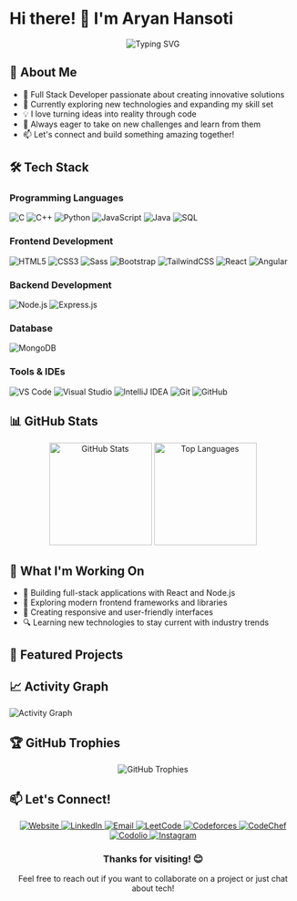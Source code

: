 # Hi there! 👋 I'm Aryan Hansoti

<div align="center">
  <img src="https://readme-typing-svg.herokuapp.com?font=Fira+Code&pause=1000&color=36BCF7&center=true&vCenter=true&width=435&lines=Full+Stack+Developer;Problem+Solver;Always+Learning+New+Things" alt="Typing SVG" />
</div>

## 🚀 About Me

- 🔭 Full Stack Developer passionate about creating innovative solutions
- 🌱 Currently exploring new technologies and expanding my skill set
- 💡 I love turning ideas into reality through code
- 🎯 Always eager to take on new challenges and learn from them
- 📫 Let's connect and build something amazing together!

## 🛠️ Tech Stack

### Programming Languages
<p align="left">
  <img src="https://img.shields.io/badge/C-00599C?style=for-the-badge&logo=c&logoColor=white" alt="C"/>
  <img src="https://img.shields.io/badge/C++-00599C?style=for-the-badge&logo=c%2B%2B&logoColor=white" alt="C++"/>
  <img src="https://img.shields.io/badge/Python-3776AB?style=for-the-badge&logo=python&logoColor=white" alt="Python"/>
  <img src="https://img.shields.io/badge/JavaScript-F7DF1E?style=for-the-badge&logo=javascript&logoColor=black" alt="JavaScript"/>
  <img src="https://img.shields.io/badge/Java-ED8B00?style=for-the-badge&logo=openjdk&logoColor=white" alt="Java"/>
  <img src="https://img.shields.io/badge/SQL-4479A1?style=for-the-badge&logo=mysql&logoColor=white" alt="SQL"/>
</p>

### Frontend Development
<p align="left">
  <img src="https://img.shields.io/badge/HTML5-E34F26?style=for-the-badge&logo=html5&logoColor=white" alt="HTML5"/>
  <img src="https://img.shields.io/badge/CSS3-1572B6?style=for-the-badge&logo=css3&logoColor=white" alt="CSS3"/>
  <img src="https://img.shields.io/badge/Sass-CC6699?style=for-the-badge&logo=sass&logoColor=white" alt="Sass"/>
  <img src="https://img.shields.io/badge/Bootstrap-563D7C?style=for-the-badge&logo=bootstrap&logoColor=white" alt="Bootstrap"/>
  <img src="https://img.shields.io/badge/Tailwind_CSS-38B2AC?style=for-the-badge&logo=tailwind-css&logoColor=white" alt="TailwindCSS"/>
  <img src="https://img.shields.io/badge/React-20232A?style=for-the-badge&logo=react&logoColor=61DAFB" alt="React"/>
  <img src="https://img.shields.io/badge/Angular-DD0031?style=for-the-badge&logo=angular&logoColor=white" alt="Angular"/>
</p>

### Backend Development
<p align="left">
  <img src="https://img.shields.io/badge/Node.js-43853D?style=for-the-badge&logo=node.js&logoColor=white" alt="Node.js"/>
  <img src="https://img.shields.io/badge/Express.js-404D59?style=for-the-badge&logo=express&logoColor=white" alt="Express.js"/>
</p>

### Database
<p align="left">
  <img src="https://img.shields.io/badge/MongoDB-4EA94B?style=for-the-badge&logo=mongodb&logoColor=white" alt="MongoDB"/>
</p>

### Tools & IDEs
<p align="left">
  <img src="https://img.shields.io/badge/Visual_Studio_Code-0078D4?style=for-the-badge&logo=visual%20studio%20code&logoColor=white" alt="VS Code"/>
  <img src="https://img.shields.io/badge/Visual_Studio-5C2D91?style=for-the-badge&logo=visual%20studio&logoColor=white" alt="Visual Studio"/>
  <img src="https://img.shields.io/badge/IntelliJ_IDEA-000000.svg?style=for-the-badge&logo=intellij-idea&logoColor=white" alt="IntelliJ IDEA"/>
  <img src="https://img.shields.io/badge/Git-F05032?style=for-the-badge&logo=git&logoColor=white" alt="Git"/>
  <img src="https://img.shields.io/badge/GitHub-100000?style=for-the-badge&logo=github&logoColor=white" alt="GitHub"/>
</p>

## 📊 GitHub Stats

<div align="center">
  <img src="https://github-readme-stats.vercel.app/api?username=TheCodrrr&show_icons=true&theme=radical&hide_border=true&count_private=true" alt="GitHub Stats" height="180"/>
  <img src="https://github-readme-stats.vercel.app/api/top-langs/?username=TheCodrrr&layout=compact&theme=radical&hide_border=true" alt="Top Languages" height="180"/>
</div>

## 🎯 What I'm Working On

- 🔨 Building full-stack applications with React and Node.js
- 📱 Exploring modern frontend frameworks and libraries
- 🎨 Creating responsive and user-friendly interfaces
- 🔍 Learning new technologies to stay current with industry trends

## 🌟 Featured Projects

## 📈 Activity Graph

<img src="https://github-readme-activity-graph.vercel.app/graph?username=TheCodrrr&bg_color=0d1117&color=ffffff&line=00b3ff&point=f9fafa&area=true&hide_border=true" alt="Activity Graph"/>

## 🏆 GitHub Trophies

<div align="center">
  <img src="https://github-profile-trophy.vercel.app/?username=TheCodrrr&theme=radical&no-frame=true&no-bg=true&margin-w=4" alt="GitHub Trophies"/>
</div>

## 📫 Let's Connect!

<p align="center">
  <a href="https://www.itsaryan.social/" target="_blank">
    <img alt="Website" src="https://img.shields.io/badge/Website-000000?style=for-the-badge&logo=windowsterminal&logoColor=white"/>
  </a>
  <a href="https://linkedin.com/in/aryan-hansoti" target="_blank">
    <img alt="LinkedIn" src="https://img.shields.io/badge/LinkedIn-0077B5?style=for-the-badge&logo=linkedin&logoColor=white"/>
  </a>
  <a href="mailto:thewebcodrr@gmail.com" target="_blank">
    <img alt="Email" src="https://img.shields.io/badge/Email-D14836?style=for-the-badge&logo=gmail&logoColor=white"/>
  </a>
  <a href="https://leetcode.com/u/_loneWolf1/" target="_blank">
    <img alt="LeetCode" src="https://img.shields.io/badge/LeetCode-FFA116?style=for-the-badge&logo=leetcode&logoColor=black"/>
  </a>
  <a href="https://codeforces.com/profile/_ar.yan1" target="_blank">
    <img alt="Codeforces" src="https://img.shields.io/badge/Codeforces-1F8ACB?style=for-the-badge&logo=codeforces&logoColor=white"/>
  </a>
  <a href="https://www.codechef.com/users/lone_wolf_13" target="_blank">
    <img alt="CodeChef" src="https://img.shields.io/badge/CodeChef-5B4638?style=for-the-badge&logo=codechef&logoColor=white"/>
  </a>
  <a href="https://codolio.com/profile/_lone.wolf" target="_blank">
    <img alt="Codolio" src="https://img.shields.io/badge/Codolio-0A66C2?style=for-the-badge&logo=code&logoColor=white"/>
  </a>
  <a href="https://www.instagram.com/_ar.yan13/" target="_blank">
    <img alt="Instagram" src="https://img.shields.io/badge/Instagram-E4405F?style=for-the-badge&logo=instagram&logoColor=white"/>
  </a>
</p>

<div align="center">
  <h3>Thanks for visiting! 😊</h3>
  <p>Feel free to reach out if you want to collaborate on a project or just chat about tech!</p>
</div>
